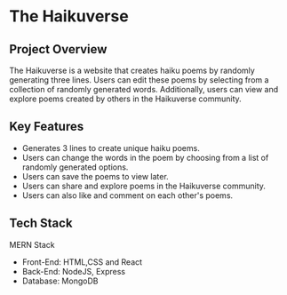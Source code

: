 # The Haikuverse
## Project Overview
The Haikuverse is a website that creates haiku poems by randomly generating three lines. Users can edit these poems by selecting from a collection of randomly generated words. Additionally, users can view and explore poems created by others in the Haikuverse community.
## Key Features
- Generates 3 lines to create unique haiku poems.
- Users can change the words in the poem by choosing from a list of randomly generated options.
- Users can save the poems to view later.
- Users can share and explore poems in the Haikuverse community.
- Users can also like and comment on each other's poems.
## Tech Stack
MERN Stack
- Front-End: HTML,CSS and React
- Back-End: NodeJS, Express
- Database: MongoDB
